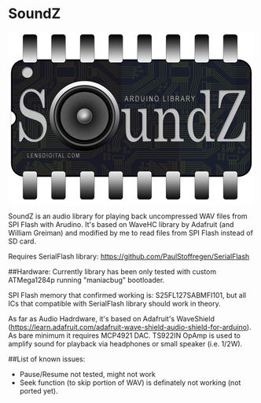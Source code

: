 # SoundZ

![logo](misc/soundz.png)

SoundZ is an audio library for playing back uncompressed WAV files from SPI Flash with Arudino.
It's based on WaveHC library by Adafruit (and William Greiman) and modified by me to read files
from SPI Flash instead of SD card. 

Requires SerialFlash library: https://github.com/PaulStoffregen/SerialFlash

##Hardware:
Currently library has been only tested with custom ATMega1284p running "maniacbug" bootloader.

SPI Flash memory that confirmed working is: S25FL127SABMFI101, but all ICs that compatible with SerialFlash library should work in theory.

As far as Audio Hadrdware, it's based on Adafruit's WaveShield (https://learn.adafruit.com/adafruit-wave-shield-audio-shield-for-arduino). As bare minimum it requires MCP4921 DAC. TS922IN OpAmp is used to amplify sound for playback via headphones or small speaker (i.e. 1/2W).

##List of known issues:
- Pause/Resume not tested, might not work
- Seek function (to skip portion of WAV) is definately not working (not ported yet). 

	

